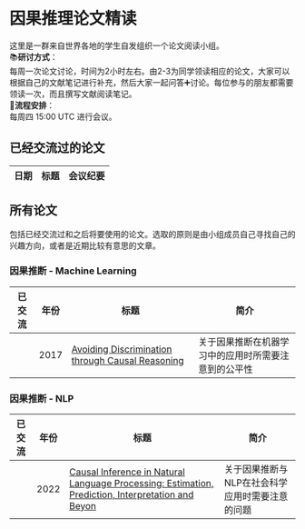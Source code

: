 # 因果推理论文精读
这里是一群来自世界各地的学生自发组织一个论文阅读小组。  
📚**研讨方式**：  
每周一次论文讨论，时间为2小时左右。由2-3为同学领读相应的论文，大家可以根据自己的文献笔记进行补充，然后大家一起问答➕讨论。每位参与的朋友都需要领读一次，而且撰写文献阅读笔记。  
📒**流程安排**：  
每周四 15:00 UTC 进行会议。  
## 已经交流过的论文
|  日期 | 标题 |会议纪要|
|-------|------|------| 

## 所有论文
包括已经交流过和之后将要使用的论文。选取的原则是由小组成员自己寻找自己的兴趣方向，或者是近期比较有意思的文章。
### 因果推断 - Machine Learning
|  已交流 |年份| 标题 |简介|
|-------|-------|------|------| 
||2017|[Avoiding Discrimination through Causal Reasoning](https://proceedings.neurips.cc/paper/2017/file/f5f8590cd58a54e94377e6ae2eded4d9-Paper.pdf)|关于因果推断在机器学习中的应用时所需要注意到的公平性|
### 因果推断 - NLP
|  已交流 |年份| 标题 |简介|
|-------|-------|------|------| 
||2022|[Causal Inference in Natural Language Processing: Estimation, Prediction, Interpretation and Beyon](https://watermark.silverchair.com/tacl_a_00511.pdf?token=AQECAHi208BE49Ooan9kkhW_Ercy7Dm3ZL_9Cf3qfKAc485ysgAAA1swggNXBgkqhkiG9w0BBwagggNIMIIDRAIBADCCAz0GCSqGSIb3DQEHATAeBglghkgBZQMEAS4wEQQMrkfMTb_DHqAJn2P_AgEQgIIDDkmP8ZgsLbLRAuYITBsI1K3cCXPDBL94l1ane6rjP2CPH-U0eD3nC59oqWPuJXoXD5X0lBzN50gtruxN3CJThSYo8Giv4UA6zgxVNPTllgApId__EWa0E9lx06IjpOL-UNS3fhCKUTx5wiPvtX_evwpMxgo4qbKVpzN2Kcgxp-pxnyosHoQmUMNH-QW2icm6LpAt3pO8vDXVBDmzPK8mVAa8RILGBu4hDBmn9CBIN4Xv85oLAeGlYXJNJNDc490bt18iHiOHmQcZ8BFBk3E0K5LE6IAehqLdPdJ7wcmBYM-ZteEHILYnf70aEFfzccIID2q87D9lEmm3uoIe9xdjz-iQtjNhWjx_RbuzWOKWxEs1my4RSgFvMuM3Rmen4XdeZr5m5b_TMBSQSJhYqo4pycxTg69ICvarGuNqd-ME7sn9Th3TicQPxtOu-jcU1RNHxfjZn_64LMdDU02D1OLrldePvDFYWunldlQwRq0lDHTUnyrZkcx82mM_c03mJDluMOGWzRPAshHGJUT4LlQEDXOYZD_ywVN4hL3Rh2Wp_sZ_4rV9Bi7nmmXegfZGNdY03ZqdbZuHbm-jvlQ04ifm4pwoRdULgflfrJc_CPOIYx1MWvVKASYFY50N5O5NyDh3jXjICHODTmmQiVabCDO5GB4x64AWuG7kOuA9QkkAq9Q8sU1gPEypDvsLznwU15TQYIRkDbZy7uQ2ut5DWU7Bi1jRYCx_WDX8ZPwG5PX7h0OhUwa-x3I2-_ynIrQp7vgrqdOV2bQdhZlEbc5o_6vP8GGWLWCL65QyKUU44ARvQ7_RMJgsG9sf8Qr1t7JTJ3k79ECuQcZhAUBVRZ0f3BMBujZJZRkok1aTtT7_yfQaDEFCxTWi5b8u96b-S6rmYg1gUCFScBoOU7nNNfNiHUtJlyDt6HEl_x6PatZu0KKUk0R0od0YXoT86CHXfbnyjVeoAgDxjfKDd8LLr1PiAkqpWl611FoEKCJbNoVohovqV8hc2mKTxM0JScHcokvZ3ntyyTl-WxqSsxhAvaZYGcYH)|关于因果推断与NLP在社会科学应用时需要注意的问题|
